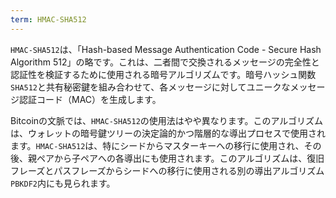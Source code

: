 ```yaml
---
term: HMAC-SHA512
---
```


`HMAC-SHA512`は、「Hash-based Message Authentication Code - Secure Hash Algorithm 512」の略です。これは、二者間で交換されるメッセージの完全性と認証性を検証するために使用される暗号アルゴリズムです。暗号ハッシュ関数`SHA512`と共有秘密鍵を組み合わせて、各メッセージに対してユニークなメッセージ認証コード（MAC）を生成します。

Bitcoinの文脈では、`HMAC-SHA512`の使用法はやや異なります。このアルゴリズムは、ウォレットの暗号鍵ツリーの決定論的かつ階層的な導出プロセスで使用されます。`HMAC-SHA512`は、特にシードからマスターキーへの移行に使用され、その後、親ペアから子ペアへの各導出にも使用されます。このアルゴリズムは、復旧フレーズとパスフレーズからシードへの移行に使用される別の導出アルゴリズム`PBKDF2`内にも見られます。